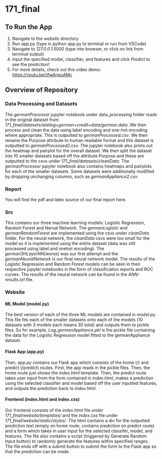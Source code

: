 # 171_final

## To Run the App
1. Navigate to the *website* directory
2. Run *app.py* (type in python app.py to terminal or run from VSCode)
3. Navigate to *127.0.0.1:5000* (type into browser, or click on link from terminal output)
4. Input the specified model, classifier, and features and click *Predict* to see the prediction!
4. For more details, check out this video demo: https://youtu.be/jjfwArwuAMc

## Overview of Repository
### Data Processing and Datasets
The *germanProcessor* jupyter notebook under data_processing folder reads in the original dataset from *171_final/datasets/statlog+german+credit+data/german.data*.  We then process and clean the data using label encoding and one-hot encoding where appropriate.  This is outputted to *germanProcessed.csv*.  We then rename the Purpose attribute to human readable format and this dataset is outputted to *germanProcessed2*.csv.  The jupyter notebook also prints out the heatmap and pairplot for the overall dataset.  We then split the dataset into 10 smaller datasets based off the attribute Purpose and these are outputted to the csvs under *171_final/datasets/cleanData*.  The *germanProcessor* jupyter notebook also contains heatmaps and pairplots for each of the smaller datasets.  Some datasets were additionally modified by dropping unchanging columns, such as *germanAppliance2.csv*.

### Report
You will find the pdf and latex source of our final report here.

### Src
This contains our three machine learning models: Logistic Regression, Random Forest and Nerual Network.  The *germanLogistic* and *germanRandomForest* are implemented using the csvs under *cleanData* folder.  For the neural network, the *cleanData* csvs were too small for the model so it is implemented using the entire dataset (data was still processed using label and onehot encoding).  The *german3HLayerNN(worse)* was our first attempt and the *germanNeuralNetwork* is our final neural network model.  The results of the Logistic Regression and Random Forest models can be seen in their respective jupyter notebooks in the form of classification reports and ROC curves.  The results of the neural network can be found in the *ANN-results.txt* file.

### Website
#### ML Model (model.py)
The best version of each of the three ML models are contained in *model.py*.  This file fits each of the smaller datasets onto each of the models (10 datasets with 3 models each means 30 total) and outputs them to pickle files.  So for example, *Log_germanAppliance.pkl* is the pickle file containing the data for the Logistic Regression model fitted to the germanAppliance dataset. 
#### Flask App (app.py)
Then, *app.py* contains our Flask app which consists of the home (/) and predict (/predict) routes. First, the app reads in the pickle files.  Then, the home route just shows the *index.html* template.  Then, the predict route takes user input from the form contained in *index.html*, makes a prediction using the selected classifier and model based off the user inputted features, and outputs the prediction back to *index.html*.
#### Frontend (index.html and index.css)
Our frontend consists of the *index.html* file under *171_final/website/templates/* and the *index.css* file under *171_final/website/static/styles/*.  The html contains a div for the outputted prediction text (empty on home route, contains prediction on predict route) and a form which takes in user input for the selected classifer, model, and features.  The file also contains a script (triggered by Generate Random Input button) to randomly generate the features within specified ranges.  The file ends off with a submit button to submit the form to the Flask app so that the prediction can be made.
